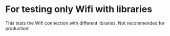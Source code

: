# For testing only Wifi with libraries

This tests the Wifi connection with different libraries. Not recommended for production!
